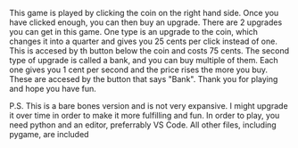 This game is played by clicking the coin on the right hand side. Once you have clicked enough, you can then buy an upgrade. 
There are 2 upgrades you can get in this game. One type is an upgrade to the coin, which changes it into a quarter and 
gives you 25 cents per click instead of one. This is accesed by th button below the coin and costs 75 cents. The second
type of upgrade is called a bank, and you can buy multiple of them. Each one gives you 1 cent per second and the price 
rises the more you buy. These are accesed by the button that says "Bank". Thank you for playing and hope you have fun.

P.S. This is a bare bones version and is not very expansive. I might upgrade it over time in order to make it more
fulfilling and fun. In order to play, you need python and an editor, preferrably VS Code. All other files, including pygame, are included
